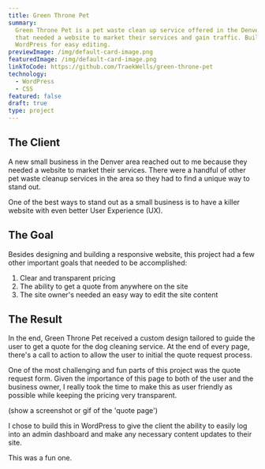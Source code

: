 ```yaml
---
title: Green Throne Pet
summary:
  Green Throne Pet is a pet waste clean up service offered in the Denver area
  that needed a website to market their services and gain traffic. Build with
  WordPress for easy editing.
previewImage: /img/default-card-image.png
featuredImage: /img/default-card-image.png
linkToCode: https://github.com/TraekWells/green-throne-pet
technology:
  - WordPress
  - CSS
featured: false
draft: true
type: project
---
```


## The Client

A new small business in the Denver area reached out to me because they needed a website to market their services. There were a handful of other pet waste cleanup services in the area so they had to find a unique way to stand out.

One of the best ways to stand out as a small business is to have a killer website with even better User Experience (UX).

## The Goal

Besides designing and building a responsive website, this project had a few other important goals that needed to be accomplished:

1. Clear and transparent pricing
2. The ability to get a quote from anywhere on the site
3. The site owner's needed an easy way to edit the site content

## The Result

In the end, Green Throne Pet received a custom design tailored to guide the user to get a quote for the dog cleaning service. At the end of every page, there's a call to action to allow the user to initial the quote request process.

One of the most challenging and fun parts of this project was the quote request form. Given the importance of this page to both of the user and the business owner, I really took the time to make this as user friendly as possible while keeping the pricing very transparent.

(show a screenshot or gif of the 'quote page')

I chose to build this in WordPress to give the client the ability to easily log into an admin dashboard and make any necessary content updates to their site.

This was a fun one.
